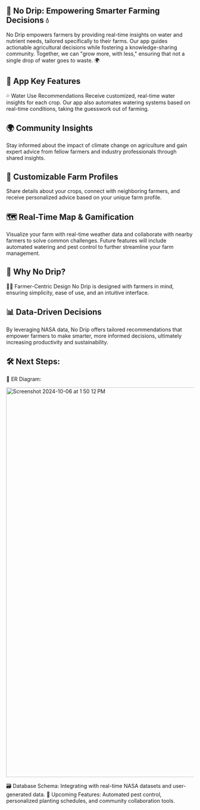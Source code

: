 ## 🌱 No Drip: Empowering Smarter Farming Decisions 💧
No Drip empowers farmers by providing real-time insights on water and nutrient needs, tailored specifically to their farms. Our app guides actionable agricultural decisions while fostering a knowledge-sharing community. Together, we can "grow more, with less," ensuring that not a single drop of water goes to waste. 🌍

## 🚀 App Key Features
💦 Water Use Recommendations
Receive customized, real-time water insights for each crop. Our app also automates watering systems based on real-time conditions, taking the guesswork out of farming.

## 🌍 Community Insights
Stay informed about the impact of climate change on agriculture and gain expert advice from fellow farmers and industry professionals through shared insights.

## 🌾 Customizable Farm Profiles
Share details about your crops, connect with neighboring farmers, and receive personalized advice based on your unique farm profile.

## 🗺️ Real-Time Map & Gamification
Visualize your farm with real-time weather data and collaborate with nearby farmers to solve common challenges. Future features will include automated watering and pest control to further streamline your farm management.

## 🔧 Why No Drip?
👩‍🌾 Farmer-Centric Design
No Drip is designed with farmers in mind, ensuring simplicity, ease of use, and an intuitive interface.

## 📊 Data-Driven Decisions
By leveraging NASA data, No Drip offers tailored recommendations that empower farmers to make smarter, more informed decisions, ultimately increasing productivity and sustainability.

## 🛠️ Next Steps:
📄 ER Diagram: 

<img width="1047" alt="Screenshot 2024-10-06 at 1 50 12 PM" src="https://github.com/user-attachments/assets/ee5e4f2b-1f1a-4d17-aaf5-d69692ecbf3d">

🗃️ Database Schema: Integrating with real-time NASA datasets and user-generated data.
🌟 Upcoming Features: Automated pest control, personalized planting schedules, and community collaboration tools.
